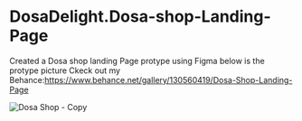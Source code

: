 # DosaDelight.Dosa-shop-Landing-Page

Created a Dosa shop landing Page protype using Figma below is the protype picture 
Ckeck out my Behance:https://www.behance.net/gallery/130560419/Dosa-Shop-Landing-Page

![Dosa Shop - Copy](https://user-images.githubusercontent.com/64695863/140777963-d7ddc711-c30d-4818-adcd-a9ee532db2ac.png)

